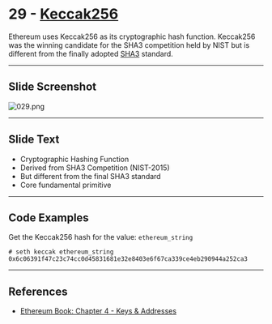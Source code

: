 # 29 - [Keccak256](Keccak256.md)

Ethereum uses Keccak256 as its cryptographic hash function. Keccak256 was the winning candidate for the SHA3 competition held by NIST but is different from the finally adopted [SHA3](SHA3.md) standard.

___
## Slide Screenshot
![029.png](../images/ethereum101/029.png)
___
## Slide Text
- Cryptographic Hashing Function
- Derived from SHA3 Competition (NIST-2015)
- But different from the final SHA3 standard
- Core fundamental primitive 


___
## Code Examples
Get the Keccak256 hash for the value: `ethereum_string`
```
# seth keccak ethereum_string
0x6c06391f47c23c74cc0d45831681e32e8403e6f67ca339ce4eb290944a252ca3
```
___
## References
- [Ethereum Book: Chapter 4 - Keys & Addresses](https://github.com/ethereumbook/ethereumbook/blob/develop/04keys-addresses.asciidoc)